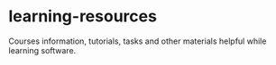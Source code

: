 # learning-resources
Courses information, tutorials, tasks and other materials helpful while learning software.
